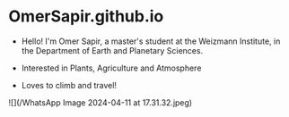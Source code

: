 # OmerSapir.github.io

* Hello! I'm Omer Sapir, a master's student at the Weizmann Institute, in the Department of Earth and Planetary Sciences.

* Interested in Plants, Agriculture and Atmosphere

* Loves to climb and travel!

![](/WhatsApp Image 2024-04-11 at 17.31.32.jpeg)
